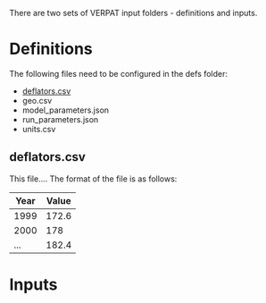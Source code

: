 There are two sets of VERPAT input folders - definitions and inputs.

# Definitions
The following files need to be configured in the defs folder:
  - [deflators.csv](#deflatorscsv)
  - geo.csv
  - model_parameters.json
  - run_parameters.json
  - units.csv

## deflators.csv
This file....  The format of the file is as follows:

| Year | Value |
| ---- |-------|
| 1999 | 172.6 | 
| 2000 | 178   |
| ...  | 182.4 |

# Inputs